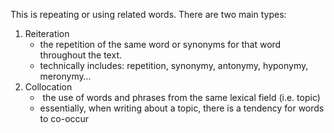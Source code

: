 This is repeating or using related words. There are two main types:
1. Reiteration
	- the repetition of the same word or synonyms for that word throughout the text.
	- technically includes: repetition, synonymy, antonymy, hyponymy, meronymy…
2. Collocation
	-  the use of words and phrases from the same lexical field (i.e. topic)
	- essentially, when writing about a topic, there is a tendency for words to co-occur
